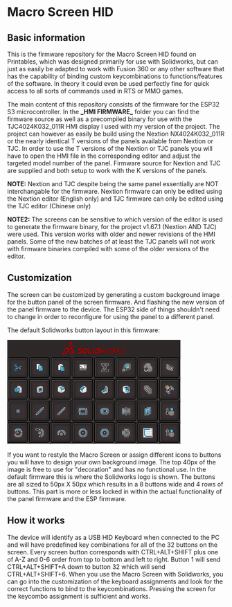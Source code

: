 # Macro Screen HID
## Basic information
This is the firmware repository for the Macro Screen HID found on Printables, which was designed primarily for use with Solidworks, but can just as easily be adapted to work with Fusion 360 or any other software that has the capability of binding custom keycombinations to functions/features of the software. In theory it could even be used perfectly fine for quick access to all sorts of commands used in RTS or MMO games.

The main content of this repository consists of the firmware for the ESP32 S3 microcontroller. In the __\_HMI FIRMWARE\___ folder you can find the firmware source as well as a precompiled binary for use with the TJC4024K032_011R HMI display I used with my version of the project. The project can however as easily be build using the Nextion NX4024K032_011R or the nearly identical T versions of the panels available from Nextion or TJC.
In order to use the T versions of the Nextion or TJC panels you will have to open the HMI file in the corresponding editor and adjust the targeted model number of the panel. Firmware source for Nextion and TJC are supplied and both setup to work with the K versions of the panels.

__NOTE:__ Nextion and TJC despite being the same panel essentially are NOT interchangable for the firmware. Nextion firmware can only be edited using the Nextion editor (English only) and TJC firmware can only be edited using the TJC editor (Chinese only)

__NOTE2:__ The screens can be sensitive to which version of the editor is used to generate the firmware binary, for the project v1.67.1 (Nextion AND TJC) were used. This version works with older and newer revisions of the HMI panels. Some of the new batches of at least the TJC panels will not work with firmware binaries compiled with some of the older versions of the editor.

## Customization
The screen can be customized by generating a custom background image for the button panel of the screen firmware. And flashing the new version of the panel firmware to the device. The ESP32 side of things shouldn't need to change in order to reconfigure for using the panel to a different panel.

The default Solidworks button layout in this firmware:

![preview](https://raw.githubusercontent.com/DrywFiltiarn/MacroScreenHIDFirmware/refs/heads/main/_HMI%20FIRMWARE_/images/solidworks.png)

If you want to restyle the Macro Screen or assign different icons to buttons you will have to design your own background image. The top 40px of the image is free to use for "decoration" and has no functional use. In the default firmware this is where the Solidworks logo is shown.
The buttons are all sized to 50px X 50px which results in a 8 buttons wide and 4 rows of buttons. This part is more or less locked in within the actual functionality of the panel firmware and the ESP firmware.

## How it works
The device will identify as a USB HID Keyboard when connected to the PC and will have predefined key combinations for all of the 32 buttons on the screen.
Every screen button corresponds with CTRL+ALT+SHIFT plus one of A-Z and 0-6 order from top to bottom and left to right. Button 1 will send CTRL+ALT+SHIFT+A down to button 32 which will send CTRL+ALT+SHIFT+6.
When you use the Macro Screen with Solidworks, you can go into the customization of the keyboard assignments and look for the correct functions to bind to the keycombinations. Pressing the screen for the keycombo assignment is sufficient and works.